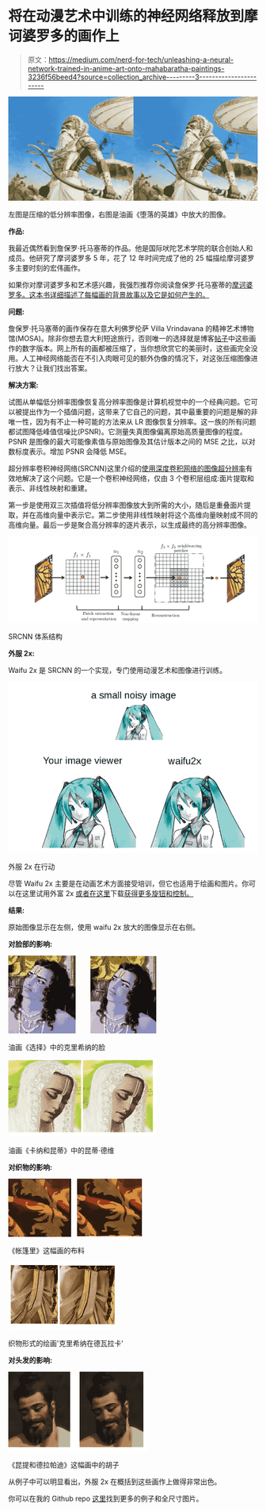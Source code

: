 # 将在动漫艺术中训练的神经网络释放到摩诃婆罗多的画作上

> 原文：<https://medium.com/nerd-for-tech/unleashing-a-neural-network-trained-in-anime-art-onto-mahabaratha-paintings-3236f56beed4?source=collection_archive---------3----------------------->

![](img/66f2e9c05b0e826a392d457845aca880.png)

左图是压缩的低分辨率图像，右图是油画《堕落的英雄》中放大的图像。

**作品:**

我最近偶然看到詹保罗·托马塞蒂的作品。他是国际吠陀艺术学院的联合创始人和成员。他研究了摩诃婆罗多 5 年，花了 12 年时间完成了他的 25 幅描绘摩诃婆罗多主要时刻的宏伟画作。

如果你对摩诃婆罗多和艺术感兴趣，我强烈推荐你阅读詹保罗·托马塞蒂的[摩诃婆罗多。这本书详细描述了每幅画的背景故事以及它是如何产生的。](https://www.goodreads.com/book/show/28574720-mahabharata)

**问题:**

詹保罗·托马塞蒂的画作保存在意大利佛罗伦萨 Villa Vrindavana 的精神艺术博物馆(MOSA)。除非你想去意大利短途旅行，否则唯一的选择就是博客[帖子](http://satyamparamdheemahi.blogspot.com/2018/03/giampaolo-tomassetti-and-his.html)中这些画作的数字版本。网上所有的画都被压缩了，当你想欣赏它的美丽时，这些画完全没用。人工神经网络能否在不引入肉眼可见的额外伪像的情况下，对这张压缩图像进行放大？让我们找出答案。

**解决方案:**

试图从单幅低分辨率图像恢复高分辨率图像是计算机视觉中的一个经典问题。它可以被提出作为一个插值问题，这带来了它自己的问题，其中最重要的问题是解的非唯一性，因为有不止一种可能的方法来从 LR 图像恢复分辨率。这一族的所有问题都试图降低峰值信噪比(PSNR)。它测量失真图像偏离原始高质量图像的程度。PSNR 是图像的最大可能像素值与原始图像及其估计版本之间的 MSE 之比，以对数标度表示。增加 PSNR 会降低 MSE。

超分辨率卷积神经网络(SRCNN)这里介绍的[使用深度卷积网络的图像超分辨率](https://arxiv.org/pdf/1501.00092.pdf)有效地解决了这个问题。它是一个卷积神经网络，仅由 3 个卷积层组成:面片提取和表示、非线性映射和重建。

第一步是使用双三次插值将低分辨率图像放大到所需的大小，随后是重叠面片提取，并在高维向量中表示它。第二步使用非线性映射将这个高维向量映射成不同的高维向量。最后一步是聚合高分辨率的逐片表示，以生成最终的高分辨率图像。

![](img/20a06dbcc59ae115e935d6aebb33f06d.png)

SRCNN 体系结构

**外服 2x:**

Waifu 2x 是 SRCNN 的一个实现，专门使用动漫艺术和图像进行训练。

![](img/82a768e1bb01a61090396e44ba30536c.png)

外服 2x 在行动

尽管 Waifu 2x 主要是在动画艺术方面接受培训，但它也适用于绘画和图片。你可以在这里试用外富 2x [或者在这里](http://waifu2x.udp.jp/)下载[获得更多旋钮和控制。](https://github.com/nagadomi/waifu2x)

**结果:**

原始图像显示在左侧，使用 waifu 2x 放大的图像显示在右侧。

**对脸部的影响:**

![](img/1e2c0a08df7641eff705e0adbe66ee59.png)

油画《选择》中的克里希纳的脸

![](img/2a089e3940a0d1349789c79603c5b20e.png)

油画《卡纳和昆蒂》中的昆蒂·德维

**对织物的影响:**

![](img/184c5161317f7371751f2dd41d982f4a.png)

《帐篷里》这幅画的布料

![](img/242e9f9815f0af220c742afccf0942f4.png)

织物形式的绘画'克里希纳在德瓦拉卡'

**对头发的影响:**

![](img/917124a1817a47183755173cab430342.png)

《昆提和德拉帕迪》这幅画中的胡子

从例子中可以明显看出，外服 2x 在概括到这些画作上做得非常出色。

你可以在我的 Github repo [这里](https://github.com/adiamaan92/mahabaratha_upscaling)找到更多的例子和全尺寸图片。